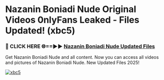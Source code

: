 # Nazanin Boniadi Nude Original Videos 0nlyFans Leaked - Files Updated! (xbc5)

<h3>🔴 CLICK HERE 🌐==►► <a href="https://tinyurl.com/5h6xmrr3" rel="nofollow">Nazanin Boniadi Nude Updated Files</a></h3>

Get Nazanin Boniadi Nude and all content. Now you can access all videos and pictures of Nazanin Boniadi Nude. New Updated Files 2025!

[![xbc5](https://i.imgur.com/KVD873Z.gif)](https://tinyurl.com/5h6xmrr3)
